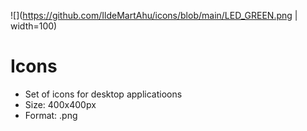 ![](https://github.com/IldeMartAhu/icons/blob/main/LED_GREEN.png | width=100)
# Icons
- Set of icons for desktop applicatioons
- Size: 400x400px 
- Format: .png
